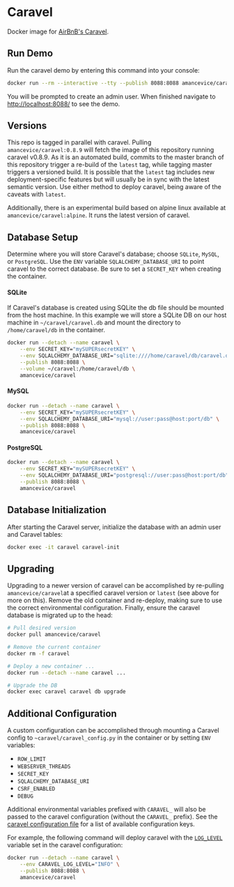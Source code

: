 # Caravel

Docker image for [AirBnB's Caravel](https://github.com/airbnb/caravel).


## Run Demo

Run the caravel demo by entering this command into your console:

```bash
docker run --rm --interactive --tty --publish 8088:8088 amancevice/caravel demo
```

You will be prompted to create an admin user. When finished navigate to [http://localhost:8088/](http://localhost:8088/) to see the demo.


## Versions

This repo is tagged in parallel with caravel. Pulling `amancevice/caravel:0.8.9` will fetch the image of this repository running caravel v0.8.9. As it is an automated build, commits to the master branch of this repository trigger a re-build of the `latest` tag, while tagging master triggers a versioned build. It is possible that the `latest` tag includes new deployment-specific features but will usually be in sync with the latest semantic version. Use either method to deploy caravel, being aware of the caveats with `latest`.

Additionally, there is an experimental build based on alpine linux available at `amancevice/caravel:alpine`. It runs the latest version of caravel.


## Database Setup

Determine where you will store Caravel's database; choose `SQLite`, `MySQL`, or `PostgreSQL`. Use the `ENV` variable `SQLALCHEMY_DATABASE_URI` to point caravel to the correct database. Be sure to set a `SECRET_KEY` when creating the container.


#### SQLite

If Caravel's database is created using SQLite the db file should be mounted from the host machine. In this example we will store a SQLite DB on our host machine in `~/caravel/caravel.db` and mount the directory to `/home/caravel/db` in the container.

```bash
docker run --detach --name caravel \
    --env SECRET_KEY="mySUPERsecretKEY" \
    --env SQLALCHEMY_DATABASE_URI="sqlite:////home/caravel/db/caravel.db" \
    --publish 8088:8088 \
    --volume ~/caravel:/home/caravel/db \
    amancevice/caravel
```


#### MySQL

```bash
docker run --detach --name caravel \
    --env SECRET_KEY="mySUPERsecretKEY" \
    --env SQLALCHEMY_DATABASE_URI="mysql://user:pass@host:port/db" \
    --publish 8088:8088 \
    amancevice/caravel
```


#### PostgreSQL

```bash
docker run --detach --name caravel \
    --env SECRET_KEY="mySUPERsecretKEY" \
    --env SQLALCHEMY_DATABASE_URI="postgresql://user:pass@host:port/db" \
    --publish 8088:8088 \
    amancevice/caravel
```


## Database Initialization

After starting the Caravel server, initialize the database with an admin user and Caravel tables:

```bash
docker exec -it caravel caravel-init
```


## Upgrading

Upgrading to a newer version of caravel can be accomplished by re-pulling `amancevice/caravel`at a specified caravel version or `latest` (see above for more on this). Remove the old container and re-deploy, making sure to use the correct environmental configuration. Finally, ensure the caravel database is migrated up to the head:

```bash
# Pull desired version
docker pull amancevice/caravel

# Remove the current container
docker rm -f caravel

# Deploy a new container ...
docker run --detach --name caravel ...

# Upgrade the DB
docker exec caravel caravel db upgrade
```


## Additional Configuration

A custom configuration can be accomplished through mounting a Caravel config to `~caravel/caravel_config.py` in the container or by setting `ENV` variables:
* `ROW_LIMIT`
* `WEBSERVER_THREADS`
* `SECRET_KEY`
* `SQLALCHEMY_DATABASE_URI`
* `CSRF_ENABLED`
* `DEBUG`

Additional environmental variables prefixed with `CARAVEL_` will also be passed to the caravel configuration (without the `CARAVEL_` prefix). See the [caravel configuration file](https://github.com/airbnb/caravel/blob/master/caravel/config.py) for a list of available configuration keys. 

For example, the following command will deploy caravel with the [`LOG_LEVEL`](https://github.com/airbnb/caravel/blob/master/caravel/config.py) variable set in the caravel configuration:

```bash
docker run --detach --name caravel \
    --env CARAVEL_LOG_LEVEL="INFO" \
    --publish 8088:8088 \
    amancevice/caravel
```
